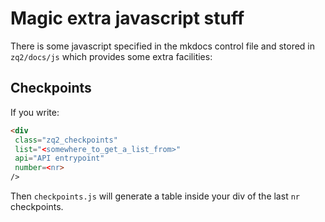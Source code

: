 # Magic extra javascript stuff

There is some javascript specified in the mkdocs control file
and stored in `zq2/docs/js` which provides some extra facilities:

## Checkpoints

If you write:

```html
<div
 class="zq2_checkpoints"
 list="<somewhere_to_get_a_list_from>"
 api="API entrypoint"
 number=<nr>
/>
```

Then `checkpoints.js` will generate a table inside your div of the last `nr` checkpoints.
